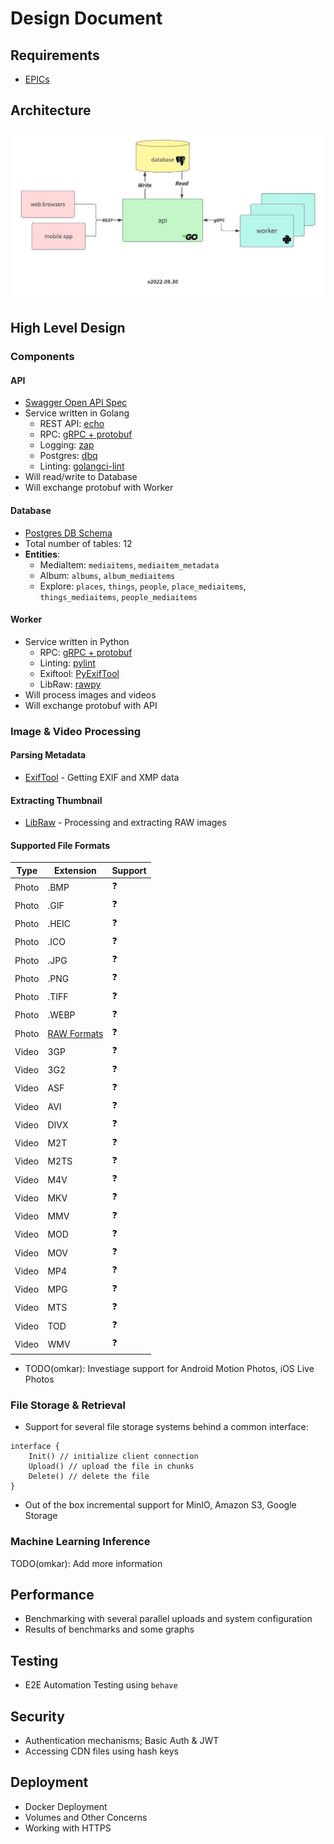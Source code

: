 # Design Document

## Requirements
- [EPICs](https://github.com/users/prabhuomkar/projects/5/views/7)


## Architecture
![Architecture Diagram](assets/architecture.jpeg)

## High Level Design

### Components

#### API
- [Swagger Open API Spec](assets/swagger.yaml)
- Service written in Golang
    - REST API: [echo](https://echo.labstack.com/)
    - RPC: [gRPC + protobuf](https://grpc.io/)
    - Logging: [zap](https://github.com/uber-go/zap)
    - Postgres: [dbq](https://github.com/rocketlaunchr/dbq)
    - Linting: [golangci-lint](https://golangci-lint.run/)
- Will read/write to Database
- Will exchange protobuf with Worker

#### Database
- [Postgres DB Schema](assets/schema.sql)
- Total number of tables: 12
- **Entities**:
    - MediaItem: `mediaitems`, `mediaitem_metadata`
    - Album: `albums`, `album_mediaitems`
    - Explore: `places`, `things`, `people`, `place_mediaitems`, `things_mediaitems`, `people_mediaitems`

#### Worker
- Service written in Python
    - RPC: [gRPC + protobuf](https://grpc.io/)
    - Linting: [pylint](https://pypi.org/project/pylint/)
    - Exiftool: [PyExifTool](https://pypi.org/project/PyExifTool/)
    - LibRaw: [rawpy](https://pypi.org/project/rawpy/)
- Will process images and videos
- Will exchange protobuf with API

### Image & Video Processing

#### Parsing Metadata 
- [ExifTool](https://www.exiftool.org/) - Getting EXIF and XMP data

#### Extracting Thumbnail
- [LibRaw](https://www.libraw.org/) - Processing and extracting RAW images

#### Supported File Formats
| Type | Extension | Support |
| ---- | --------- | ------- |
| Photo | .BMP | ❓ |
| Photo | .GIF | ❓ |
| Photo | .HEIC | ❓ |
| Photo | .ICO | ❓ |
| Photo | .JPG | ❓ |
| Photo | .PNG | ❓ |
| Photo | .TIFF | ❓ |
| Photo | .WEBP | ❓ |
| Photo | [RAW Formats](https://www.libraw.org/supported-cameras) | ❓ |
| Video | 3GP | ❓ |
| Video | 3G2 | ❓ |
| Video | ASF | ❓ |
| Video | AVI | ❓ |
| Video | DIVX | ❓ |
| Video | M2T | ❓ |
| Video | M2TS | ❓ |
| Video | M4V | ❓ |
| Video | MKV | ❓ |
| Video | MMV | ❓ |
| Video | MOD | ❓ |
| Video | MOV | ❓ |
| Video | MP4 | ❓ |
| Video | MPG | ❓ |
| Video | MTS | ❓ |
| Video | TOD | ❓ |
| Video | WMV | ❓ |
- TODO(omkar): Investiage support for Android Motion Photos, iOS Live Photos

### File Storage & Retrieval
- Support for several file storage systems behind a common interface:
```
interface {
    Init() // initialize client connection
    Upload() // upload the file in chunks
    Delete() // delete the file
}
```
- Out of the box incremental support for MinIO, Amazon S3, Google Storage

### Machine Learning Inference
TODO(omkar): Add more information

## Performance
- Benchmarking with several parallel uploads and system configuration
- Results of benchmarks and some graphs

## Testing
- E2E Automation Testing using `behave`

## Security
- Authentication mechanisms; Basic Auth & JWT
- Accessing CDN files using hash keys

## Deployment
- Docker Deployment 
- Volumes and Other Concerns
- Working with HTTPS
